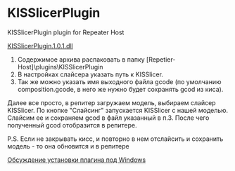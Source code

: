 # KISSlicerPlugin
KISSlicerPlugin plugin for Repeater Host

[KISSlicerPlugin.1.0.1.dll](https://github.com/vassav/KISSlicerPlugin/blob/master/Bins/KISSlicerPlugin.1.0.1.zip)

1. Содержимое архива распаковать в папку [Repetier-Host]\plugins\KISSlicerPlugin
2. В настройках слайсера указать путь к KISSlicer.
3. Так же можно указать имя выходного файла gcode (по умолчанию composition.gcode, в него же нужно будет сохранять gcod из киса).

Далее все просто, в репитер загружаем модель, выбираем слайсер KISSlicer.
По кнопке "Слайсинг" запускается KISSlicer с нашей моделью. Слайсим ее и сохраняем gcod в файл указанный в п.3.
После чего полученный gcod отобразится в репитере.

P.S. Если не закрывать кисс, и повторно в нем отслайсить и сохранить модель - то она обновится и в репитере

[Обсуждение установки плагина под Windows](https://github.com/vassav/KISSlicerPlugin/issues/1)

